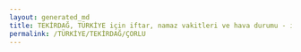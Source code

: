 ```yaml
---
layout: generated_md
title: TEKİRDAĞ, TÜRKİYE için iftar, namaz vakitleri ve hava durumu - ilçe/eyalet seç
permalink: /TÜRKİYE/TEKİRDAĞ/ÇORLU
---
```


<script type="text/javascript">
  var country = TÜRKİYE;
  var city = TEKİRDAĞ;
  var state = ÇORLU;
  var lat = 72;
  var lon = 21;
</script>
